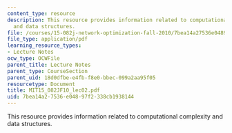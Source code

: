```yaml
---
content_type: resource
description: This resource provides information related to computational complexity
  and data structures.
file: /courses/15-082j-network-optimization-fall-2010/7bea14a27536e04897f2338cb1938144_MIT15_082JF10_lec02.pdf
file_type: application/pdf
learning_resource_types:
- Lecture Notes
ocw_type: OCWFile
parent_title: Lecture Notes
parent_type: CourseSection
parent_uid: 18d0dfbe-e4fb-f8e0-bbec-099a2aa95f05
resourcetype: Document
title: MIT15_082JF10_lec02.pdf
uid: 7bea14a2-7536-e048-97f2-338cb1938144
---
```

This resource provides information related to computational complexity and data structures.

